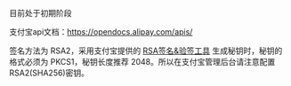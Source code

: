 目前处于初期阶段

支付宝api文档：https://opendocs.alipay.com/apis/

签名方法为 RSA2，采用支付宝提供的 [RSA签名&验签工具](https://opendocs.alipay.com/open/291/105971) 生成秘钥时，秘钥的格式必须为 PKCS1，秘钥长度推荐 2048。所以在支付宝管理后台请注意配置 RSA2(SHA256)密钥。